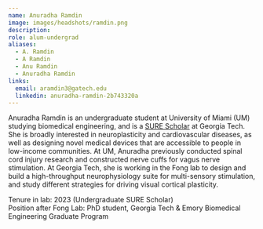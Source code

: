 ```yaml
---
name: Anuradha Ramdin
image: images/headshots/ramdin.png
description: 
role: alum-undergrad
aliases:
  - A. Ramdin
  - A Ramdin
  - Anu Ramdin
  - Anuradha Ramdin
links:
  email: aramdin3@gatech.edu
  linkedin: anuradha-ramdin-2b743320a
---
```


Anuradha Ramdin is an undergraduate student at University of Miami (UM) studying biomedical engineering, and is a [SURE Scholar](https://sure.gatech.edu/) at Georgia Tech.  She is broadly interested in neuroplasticity and cardiovascular diseases, as well as designing novel medical devices that are accessible to people in low-income communities. At UM, Anuradha previously conducted spinal cord injury research and constructed nerve cuffs for vagus nerve stimulation. At Georgia Tech, she is working in the Fong lab to design and build a high-throughput neurophysiology suite for multi-sensory stimulation, and study different strategies for driving visual cortical plasticity.

Tenure in lab: 2023 (Undergraduate SURE Scholar)<br>
Position after Fong Lab: PhD student, Georgia Tech & Emory Biomedical Engineering Graduate Program
